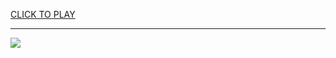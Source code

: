 
<a href="https://premium76.site?title=scratch_unblocked_games&ref=13M">CLICK TO PLAY</a></h3>
<hr>

<a href="https://premium76.site?title=scratch_unblocked_games&ref=13M"><img src="https://clearcache.store/games.png"></a>


